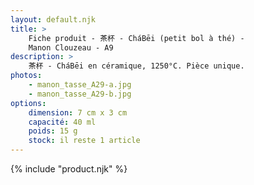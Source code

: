 ```yaml
---
layout: default.njk
title: >
    Fiche produit - 茶杯 - CháBēi (petit bol à thé) - 
    Manon Clouzeau - A9
description: >
    茶杯 - CháBēi en céramique, 1250°C. Pièce unique.
photos:
    - manon_tasse_A29-a.jpg
    - manon_tasse_A29-b.jpg
options:
    dimension: 7 cm x 3 cm
    capacité: 40 ml
    poids: 15 g
    stock: il reste 1 article
---
```


{% include "product.njk" %}


